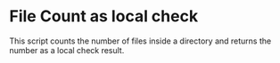 # File Count as local check

This script counts the number of files inside a directory and returns the number
as a local check result.
